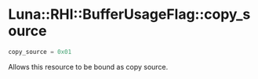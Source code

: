 # Luna::RHI::BufferUsageFlag::copy_source

```c++
copy_source = 0x01
```

Allows this resource to be bound as copy source. 


